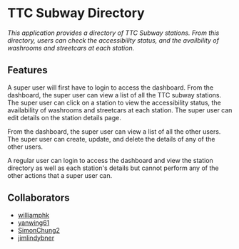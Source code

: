 # TTC Subway Directory 


*This application provides a directory of TTC Subway stations. From this directory, users can check the accessibility status, and the availbility of washrooms and streetcars at each station.*


## Features
A super user will first have to login to access the dashboard.
From the dashboard, the super user can view a list of all the TTC subway stations.
The super user can click on a station to view the accessibility status, the availability of washrooms and streetcars at each station.
The super user can edit details on the station details page.


From the dashboard, the super user can view a list of all the other users.
The super user can create, update, and delete the details of any of the other users.

A regular user can login to access the dashboard and view the station directory as well as each station's details but cannot perform any of the other actions that a super user can.


## Collaborators
- [williamphk](https://github.com/williamphk)
- [yanwing61](https://github.com/yanwing61)
- [SimonChung2](https://github.com/SimonChung2)
- [jimlindybner](https://github.com/jimlindybner)

 
